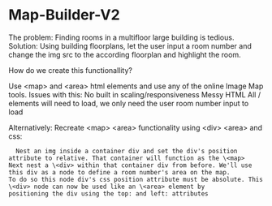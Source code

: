 # Map-Builder-V2
The problem: Finding rooms in a multifloor large building is tedious.
Solution: Using building floorplans, let the user input a room number and change the img src to the according floorplan and highlight the room.

How do we create this functionallity?

Use \<map> and \<area> html elements and use any of the online Image Map tools.
Issues with this: No built in scaling/responsiveness
                  Messy HTML
                  All /<area> elements will need to load, we only need the user room number input to load

Alternatively:
  Recreate \<map> \<area> functionality using \<div> \<area> and css:
  
      Nest an img inside a container div and set the div's position attribute to relative. That container will function as the \<map>
    Next nest a \<div> within that container div from before. We'll use this div as a node to define a room number's area on the map.
    To do so this node div's css position attribute must be absolute. This \<div> node can now be used like an \<area> element by
    positioning the div using the top: and left: attributes
    


    

      

  
  

  

